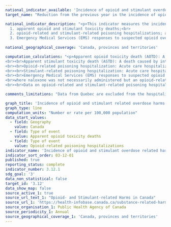 ```yaml
---
national_indicator_available: 'Incidence of opioid and stimulant overdose related harms'
target_name: "Reduction from the previous year in the incidence of opioid and stimulant overdose related harms"

national_indicator_description: "<p>This indicator measures the incidence of opioid and stimulant overdose related harms. More specifically, it measures the incidence of: <br><br>
  1. apparent opioid and stimulant toxicity deaths;<br>
  2. opioid-related and stimulant-related poisoning hospitalizations; and<br>
  3. Emergency Medical Services (EMS) responses to suspected opioid overdoses</p>"
  
national_geographical_coverage: 'Canada, provinces and territories'

computation_calculations: "<p>Apparent opioid toxicity death (AOTD): A death caused by intoxication/toxicity (poisoning) resulting from substance use, where one or more of the substances is an opioid, regardless of how it was obtained (e.g. illegally or through personal prescription). Other substances may also be involved.
<br><br>Apparent stimulant toxicity death (ASTD): A death caused by intoxication/toxicity (poisoning) resulting from substance use, where one or more of the substances is a stimulant, regardless of how it was obtained (e.g. illegally or through personal prescription). Other substances may also be involved.
<br><br>Opioid-related poisoning hospitalization: Acute care hospitalizations that recorded a significant diagnosis for opioid-related poisoning.
<br><br>Stimulant-related poisoning hospitalization: Acute care hospitalizations that recorded a significant diagnosis for stimulant-related poisoning.
<br><br>Emergency Medical Services (EMS) responses to suspected opioid overdoses: There is currently no national case definition for suspected opioid-related overdoses attended by Emergency Medical Services (EMS). Therefore, each region reports data based on their respective provincial or territorial case definition. Counts are provided by the provinces and territories that collect data from their respective Emergency Medical Services. The data provided by the provinces and territories include EMS responses to suspected overdoses: <br>where naloxone was administered by a member of the Emergency Medical Services or a bystander on site, or
<br>where naloxone was not necessarily administered but an opioid-related overdose was suspected. 
<br><br>Data on opioid-related and stimulant-related poisoning hospitalizations are not mutually exclusive. A proportion of poisoning hospitalizations involving a stimulant also involved an opioid. Adding up those numbers would result in an overestimation of the burden of opioids and stimulants.</p>"

comments_limitations: "Data from Quebec are excluded from the hospitalization rate."

graph_title: 'Incidence of opioid and stimulant related overdose harms'
graph_type: line
computation_units: "Number or rate per 100,000 population"
data_start_values:
  - field: Geography
    value: Canada
  - field: Type of event
    value: Apparent opioid toxicity deaths
  - field: Type of event
    value: Opioid-related poisoning hospitalizations
indicator_name: 'Incidence of opioid and stimulant overdose related harms'
indicator_sort_order: 03-12-01
published: true
reporting_status: complete
indicator_number: 3.12.1
sdg_goal: '3'
data_non_statistical: false
target_id: '3.12'
data_show_map: false
source_active_1: true
source_url_text_1: "Opioid- and Stimulant-related Harms in Canada"
source_url_1: 'https://health-infobase.canada.ca/substance-related-harms/opioids-stimulants'
source_organisation_1: Public Health Agency of Canada
source_periodicity_1: Annual
source_geographical_coverage_1: 'Canada, provinces and territories'
---
```


